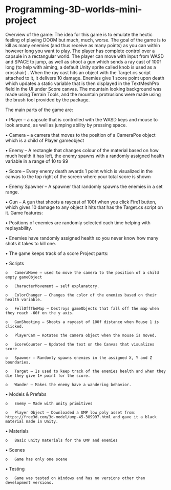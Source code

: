# Programming-3D-worlds-mini-project
Overview of the game:
The idea for this game is to emulate the hectic feeling of playing DOOM but much, much, worse. The goal of the game is to kill as many enemies (and thus receive as many points) as you can within however long you want to play. 
The player has complete control over a capsule in a rectangular world. The player can move with input from WASD and SPACE to jump, as well as shoot a gun which sends a ray cast of 100f long (to help with aiming, a default Unity sprite called knob is used as a crosshair) . 
When the ray cast hits an object with the Target.cs script attached to it, it delivers 10 damage. Enemies give 1 score point upon death which updates a static variable that is then displayed in the TextMeshPro field in the UI under Score canvas. 
The mountain looking background was made using Terrain Tools, and the mountain protrusions were made using the brush tool provided by the package.


The main parts of the game are:
  
  •	Player – a capsule that is controlled with the WASD keys and mouse to look around, as well as jumping ability by pressing space. 
  
  •	Camera – a camera that moves to the position of a CameraPos object which is a child of Player gameobject
  
  •	Enemy – A rectangle that changes colour of the material based on how much health it has left, the enemy spawns with a randomly assigned health variable in a range of 10 to 99
  
  •	Score – Every enemy death awards 1 point which is visualized in the canvas to the top right of the screen where your total score is shown
  
  •	Enemy Spawner – A spawner that randomly spawns the enemies in a set range. 
  
  •	Gun – A gun that shoots a raycast of 100f when you click Fire1 button, which gives 10 damage to any object it hits that has the Target.cs script on it. 
Game features:
  
  •	Positions of enemies are randomly selected each time helping with replayability.
  
  •	Enemies have randomly assigned health so you never know how many shots it takes to kill one.
  
  •	The game keeps track of a score
Project parts:
  
  •	Scripts
    
    o	CameraMove – used to move the camera to the position of a child empty gameObject 
    
    o	CharacterMovement – self explanatory.
    
    o	ColorChanger – Changes the color of the enemies based on their health variable.
    
    o	FellOffTheMap – Destroys gameObjects that fall off the map when they reach -60f on the y axis. 
    
    o	GunShooting – Shoots a raycast of 100f distance when Mouse 1 is clicked.
    
    o	PlayerCam – Rotates the camera object when the mouse is moved.
    
    o	ScoreCounter – Updated the text on the Canvas that visualizes score
    
    o	Spawner – Randomly spawns enemies in the assigned X, Y and Z boundaries.
    
    o	Target – Is used to keep track of the enemies health and when they die they give 1+ point for the score.
    
    o	Wander – Makes the enemy have a wandering behavior.
  
  •	Models & Prefabs
  
    o	Enemy – Made with unity primitives 
  
    o	Player Object – Downloaded a UMP low poly asset from: https://free3d.com/3d-model/ump-45-389997.html and gave it a black material made in Unity.
  
  •	Materials
  
    o	Basic unity materials for the UMP and enemies
  
  •	Scenes
  
    o	Game has only one scene
  
  •	Testing
  
    o	Game was tested on Windows and has no versions other than development versions.
